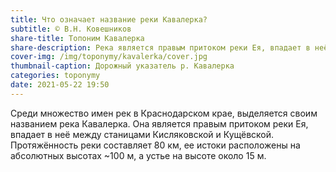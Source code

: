 ```yaml
---
title: Что означает название реки Кавалерка?
subtitle: © В.Н. Ковешников
share-title: Топоним Кавалерка
share-description: Река является правым притоком реки Ея, впадает в неё между станицами Кисляковской и Кущёвской
cover-img: /img/toponymy/kavalerka/cover.jpg
thumbnail-caption: Дорожный указатель р. Кавалерка
categories: toponymy
date: 2021-05-22 19:50
---
```

Среди множество имен рек в Краснодарском крае, выделяется своим названием река Кавалерка. Она является правым притоком реки Ея, впадает в неё между станицами Кисляковской и Кущёвской. Протяжённость реки составляет 80 км, ее истоки расположены на абсолютных высотах ~100 м, а устье на высоте около 15 м.
